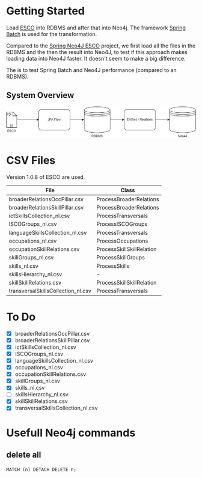 # Getting Started

Load [ESCO](https://ec.europa.eu/esco/portal/) into RDBMS and after that into Neo4j.
The framework [Spring Batch](https://spring.io/projects/spring-batch) is used for the transformation. 

Compared to the [Spring Neo4J ESCO](https://github.com/markwigmans/spring-neo4j-esco) project, 
we first load all the files in the RDBMS and the then the result into Neo4J, to test if this approach 
makes loading data into Neo4J faster. It doesn't seem to make a big difference.

The is to test Spring Batch and Neo4J performance (compared to an RDBMS).

## System Overview

![System Overview](system-overview.png)

# CSV Files

Version 1.0.8 of ESCO are used.

| File                               | Class                     |
|------------------------------------|---------------------------|
| broaderRelationsOccPillar.csv      | ProcessBroaderRelations   |
| broaderRelationsSkillPillar.csv    | ProcessBroaderRelations   |
| ictSkillsCollection_nl.csv         | ProcessTransversals       |
| ISCOGroups_nl.csv                  | ProcessISCOGroups         |
| languageSkillsCollection_nl.csv    | ProcessTransversals       |
| occupations_nl.csv                 | ProcessOccupations        |
| occupationSkillRelations.csv       | ProcessSkillSkillRelation |
| skillGroups_nl.csv                 | ProcessSkillGroups        |
| skills_nl.csv                      | ProcessSkills             |
| skillsHierarchy_nl.csv             | -                         |
| skillSkillRelations.csv            | ProcessSkillSkillRelation |
| transversalSkillsCollection_nl.csv | ProcessTransversals       |

# To Do

- [x] broaderRelationsOccPillar.csv
- [x] broaderRelationsSkillPillar.csv
- [x] ictSkillsCollection_nl.csv
- [x] ISCOGroups_nl.csv
- [x] languageSkillsCollection_nl.csv
- [x] occupations_nl.csv
- [x] occupationSkillRelations.csv
- [x] skillGroups_nl.csv
- [x] skills_nl.csv
- [ ] skillsHierarchy_nl.csv
- [x] skillSkillRelations.csv
- [x] transversalSkillsCollection_nl.csv

# Usefull Neo4j commands

## delete all

``MATCH (n) DETACH DELETE n;``